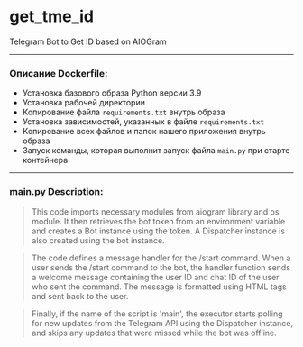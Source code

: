 # get_tme_id
Telegram Bot to Get ID based on AIOGram

---

### **Описание Dockerfile:**
- Установка базового образа Python версии 3.9
- Установка рабочей директории
- Копирование файла `requirements.txt` внутрь образа
- Установка зависимостей, указанных в файле `requirements.txt`
- Копирование всех файлов и папок нашего приложения внутрь образа
- Запуск команды, которая выполнит запуск файла `main.py` при старте контейнера

---

### **main.py Description:**

> This code imports necessary modules from aiogram library and os module. It then retrieves the bot token from an environment variable and creates a Bot instance using the token. A Dispatcher instance is also created using the bot instance.

> The code defines a message handler for the /start command. When a user sends the /start command to the bot, the handler function sends a welcome message containing the user ID and chat ID of the user who sent the command. The message is formatted using HTML tags and sent back to the user.

> Finally, if the name of the script is 'main', the executor starts polling for new updates from the Telegram API using the Dispatcher instance, and skips any updates that were missed while the bot was offline.
